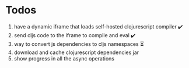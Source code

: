 # Todos

1. have a dynamic iframe that loads self-hosted clojurescript compiler ✔️
2. send cljs code to the iframe to compile and eval ✔️
3. way to convert js dependencies to cljs namespaces ⏳
4. download and cache clojurescript dependencies jar
5. show progress in all the async operations

